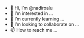 - 👋 Hi, I’m @nadirxalu
- 👀 I’m interested in ...
- 🌱 I’m currently learning ...
- 💞️ I’m looking to collaborate on ...
- 📫 How to reach me ...

<!---
nadirxalu/nadirxalu is a ✨ special ✨ repository because its `README.md` (this file) appears on your GitHub profile.
You can click the Preview link to take a look at your changes.
--->
